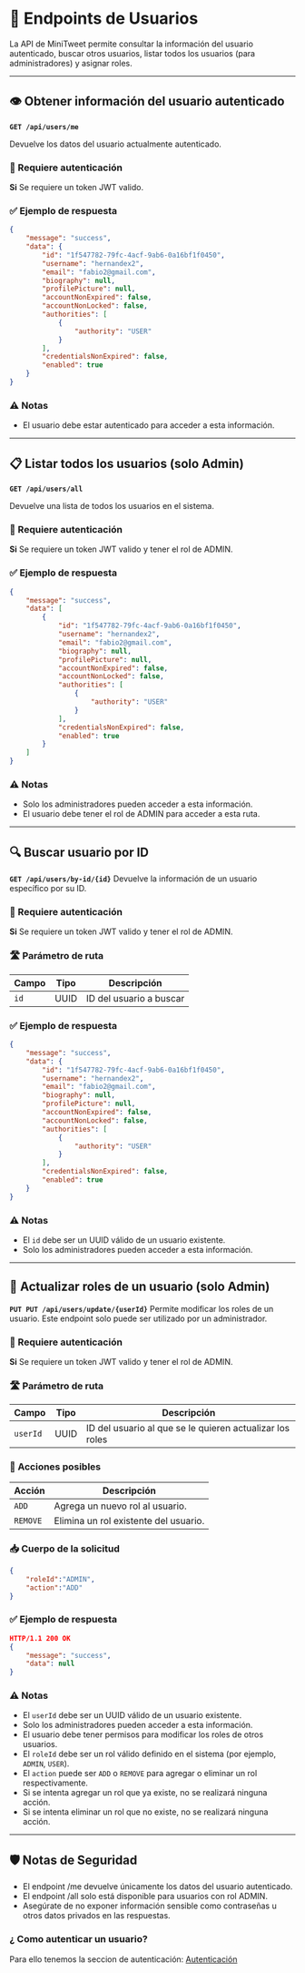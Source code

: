 # 👤 Endpoints de Usuarios

La API de MiniTweet permite consultar la información del usuario autenticado, buscar otros usuarios, listar todos los usuarios (para administradores) y asignar roles.

---

## 👁️ Obtener información del usuario autenticado

**`GET /api/users/me`**

Devuelve los datos del usuario actualmente autenticado.

### 🔐 Requiere autenticación
**Si** Se requiere un token JWT valido.

### ✅ Ejemplo de respuesta

```json
{
    "message": "success",
    "data": {
        "id": "1f547782-79fc-4acf-9ab6-0a16bf1f0450",
        "username": "hernandex2",
        "email": "fabio2@gmail.com",
        "biography": null,
        "profilePicture": null,
        "accountNonExpired": false,
        "accountNonLocked": false,
        "authorities": [
            {
                "authority": "USER"
            }
        ],
        "credentialsNonExpired": false,
        "enabled": true
    }
}
```
### ⚠️ Notas
- El usuario debe estar autenticado para acceder a esta información.

---

## 📋 Listar todos los usuarios (solo Admin)

**`GET /api/users/all`**

Devuelve una lista de todos los usuarios en el sistema.

### 🔐 Requiere autenticación
**Si** Se requiere un token JWT valido y tener el rol de ADMIN.

### ✅ Ejemplo de respuesta

```json
{
    "message": "success",
    "data": [
        {
            "id": "1f547782-79fc-4acf-9ab6-0a16bf1f0450",
            "username": "hernandex2",
            "email": "fabio2@gmail.com",
            "biography": null,
            "profilePicture": null,
            "accountNonExpired": false,
            "accountNonLocked": false,
            "authorities": [
                {
                    "authority": "USER"
                }
            ],
            "credentialsNonExpired": false,
            "enabled": true
        }
    ]
}
```
### ⚠️ Notas
- Solo los administradores pueden acceder a esta información.
- El usuario debe tener el rol de ADMIN para acceder a esta ruta.

---

## 🔍 Buscar usuario por ID
**`GET /api/users/by-id/{id}`**
Devuelve la información de un usuario específico por su ID.

### 🔐 Requiere autenticación
**Si** Se requiere un token JWT valido y tener el rol de ADMIN.

### 🛣️ Parámetro de ruta

| Campo | Tipo | Descripción             |
| ----- | ---- | ----------------------- |
| `id`  | UUID | ID del usuario a buscar |

### ✅ Ejemplo de respuesta

```json
{
    "message": "success",
    "data": {
        "id": "1f547782-79fc-4acf-9ab6-0a16bf1f0450",
        "username": "hernandex2",
        "email": "fabio2@gmail.com",
        "biography": null,
        "profilePicture": null,
        "accountNonExpired": false,
        "accountNonLocked": false,
        "authorities": [
            {
                "authority": "USER"
            }
        ],
        "credentialsNonExpired": false,
        "enabled": true
    }
}
```
### ⚠️ Notas
- El `id` debe ser un UUID válido de un usuario existente.
- Solo los administradores pueden acceder a esta información.

---

## 🔁 Actualizar roles de un usuario (solo Admin)
**`PUT PUT /api/users/update/{userId}`**
Permite modificar los roles de un usuario. Este endpoint solo puede ser utilizado por un administrador.

### 🔐 Requiere autenticación
**Si** Se requiere un token JWT valido y tener el rol de ADMIN.

### 🛣️ Parámetro de ruta
| Campo   | Tipo | Descripción                       |
|---------|------|-----------------------------------|
| `userId`| UUID | ID del usuario al que se le quieren actualizar los roles |

### 📌 Acciones posibles
| Acción | Descripción |
|-------|-------------|
| `ADD` | Agrega un nuevo rol al usuario. |
| `REMOVE` | Elimina un rol existente del usuario. |

### 📥 Cuerpo de la solicitud

```json
{
    "roleId":"ADMIN",
    "action":"ADD"
}
```

### ✅ Ejemplo de respuesta

```json
HTTP/1.1 200 OK
{
    "message": "success",
    "data": null
}
```

### ⚠️ Notas
- El `userId` debe ser un UUID válido de un usuario existente.
- Solo los administradores pueden acceder a esta información.
- El usuario debe tener permisos para modificar los roles de otros usuarios.
- El `roleId` debe ser un rol válido definido en el sistema (por ejemplo, `ADMIN`, `USER`).
- El `action` puede ser `ADD` o `REMOVE` para agregar o eliminar un rol respectivamente.
- Si se intenta agregar un rol que ya existe, no se realizará ninguna acción.
- Si se intenta eliminar un rol que no existe, no se realizará ninguna acción.

---

## 🛡️ Notas de Seguridad
- El endpoint /me devuelve únicamente los datos del usuario autenticado.
- El endpoint /all solo está disponible para usuarios con rol ADMIN.
- Asegúrate de no exponer información sensible como contraseñas u otros datos privados en las respuestas.

### ¿ Como autenticar un usuario?
Para ello tenemos la seccion de autenticación:
[Autenticación](../authentication.md)